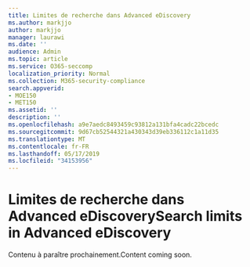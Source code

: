 ```yaml
---
title: Limites de recherche dans Advanced eDiscovery
ms.author: markjjo
author: markjjo
manager: laurawi
ms.date: ''
audience: Admin
ms.topic: article
ms.service: O365-seccomp
localization_priority: Normal
ms.collection: M365-security-compliance
search.appverid:
- MOE150
- MET150
ms.assetid: ''
description: ''
ms.openlocfilehash: a9e7aedc8493459c93812a131bfa4cadc22bcedc
ms.sourcegitcommit: 9d67cb52544321a430343d39eb336112c1a11d35
ms.translationtype: MT
ms.contentlocale: fr-FR
ms.lasthandoff: 05/17/2019
ms.locfileid: "34153956"
---
```

# <a name="search-limits-in-advanced-ediscovery"></a><span data-ttu-id="ad0d3-102">Limites de recherche dans Advanced eDiscovery</span><span class="sxs-lookup"><span data-stu-id="ad0d3-102">Search limits in Advanced eDiscovery</span></span>

<span data-ttu-id="ad0d3-103">Contenu à paraître prochainement.</span><span class="sxs-lookup"><span data-stu-id="ad0d3-103">Content coming soon.</span></span>
